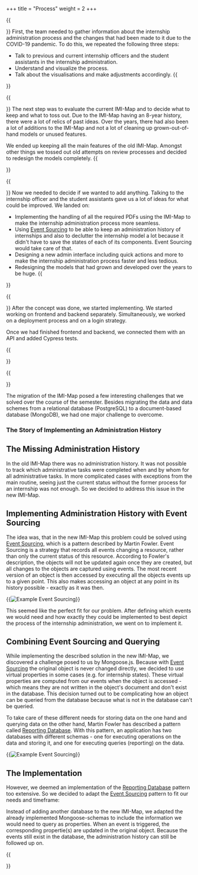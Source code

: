 +++
title = "Process"
weight = 2
+++



{{<section title="Gathering Information">}}
First, the team needed to gather information about the internship administration process and the changes that had been made to it due to the COVID-19 pandemic. To do this, we repeated the following three steps:
* Talk to previous and current internship officers and the student assistants in the internship administration.
* Understand and visualize the process.
* Talk about the visualisations and make adjustments accordingly.
{{</section>}}



{{<section title="What to keep?">}}
The next step was to evaluate the current IMI-Map and to decide what to keep and what to toss out. Due to the IMI-Map having an 8-year history, there were a lot of relics of past ideas. Over the years, there had also been a lot of additions to the IMI-Map and not a lot of cleaning up grown-out-of-hand models or unused features.

We ended up keeping all the main features of the old IMI-Map. Amongst other things we tossed out old attempts on review processes and decided to redesign the models completely.
{{</section>}}



{{<section title="What to add?">}}
Now we needed to decide if we wanted to add anything. Talking to the internship officer and the student assistants gave us a lot of ideas for what could be improved. We landed on:
* Implementing the handling of all the required PDFs using the IMI-Map to make the internship administration process more seamless.
* Using [Event Sourcing](https://martinfowler.com/eaaDev/EventSourcing.html) to be able to keep an administration history of internships and also to declutter the internship model a lot because it didn't have to save the states of each of its components. Event Sourcing would take care of that.
* Designing a new admin interface including quick actions and more to make the internship administration process faster and less tedious.
* Redesigning the models that had grown and developed over the years to be huge.
{{</section>}}



{{<section title="Rewriting">}}
After the concept was done, we started implementing. We started working on frontend and backend separately. Simultaneously, we worked on a deployment process and on a login strategy.

Once we had finished frontend and backend, we connected them with an API and added Cypress tests.

{{</section>}}



{{<section title="Challenges">}}

The migration of the IMI-Map posed a few interesting challenges that we solved over the course of the semester. Besides migrating the data and data schemes from a relational database (PostgreSQL) to a document-based database (MongoDB), we had one major challenge to overcome.


### The Story of Implementing an Administration History

## The Missing Administration History
In the old IMI-Map there was no administration history. It was not possible to track which administrative tasks were completed when and by whom for all administrative tasks.
In more complicated cases with exceptions from the main routine, seeing just the current status without the former process for an internship was not enough. So we decided to address this issue in the new IMI-Map.

## Implementing Administration History with Event Sourcing
The idea was, that in the new IMI-Map this problem could be solved using [Event Sourcing](https://martinfowler.com/eaaDev/EventSourcing.html), which is a pattern described by Martin Fowler. Event Sourcing is a strategy that records all events changing a resource, rather than only the current status of this resource. According to Fowler's description, the objects will not be updated again once they are created, but all changes to the objects are captured using events. The most recent version of an object is then accessed by executing all the objects events up to a given point. This also makes accessing an object at any point in its history possible - exactly as it was then.

{{<image src="event_sourcing.png" alt="Example Event Sourcing" >}}

This seemed like the perfect fit for our problem. After defining which events we would need and how exactly they could be implemented to best depict the process of the internship administration, we went on to implement it.

## Combining Event Sourcing and Querying
While implementing the described solution in the new IMI-Map, we discovered a challenge posed to us by Mongoose.js. Because with [Event Sourcing](https://martinfowler.com/eaaDev/EventSourcing.html) the original object is never changed directly, we decided to use virtual properties in some cases (e.g. for internship states). These virtual properties are computed from our events when the object is accessed - which means they are not written in the object's document and don't exist in the database. This decision turned out to be complicating how an object can be queried from the database because what is not in the database can't be queried.

To take care of these different needs for storing data on the one hand and querying data on the other hand, Martin Fowler has described a pattern called [Reporting Database](https://martinfowler.com/bliki/ReportingDatabase.html). With this pattern, an application has two databases with different schemas - one for executing operations on the data and storing it, and one for executing queries (reporting) on the data.

{{<image src="reporting_database.png" alt="Example Event Sourcing" >}}

## The Implementation
However, we deemed an implementation of the [Reporting Database](https://martinfowler.com/bliki/ReportingDatabase.html) pattern too extensive. So we decided to adapt the [Event Sourcing](https://martinfowler.com/eaaDev/EventSourcing.html) pattern to fit our needs and timeframe:

Instead of adding another database to the new IMI-Map, we adapted the already implemented Mongoose-schemas to include the information we would need to query as properties. When an event is triggered, the corresponding propertie(s) are updated in the original object. Because the events still exist in the database, the administration history can still be followed up on.

{{</section>}}
